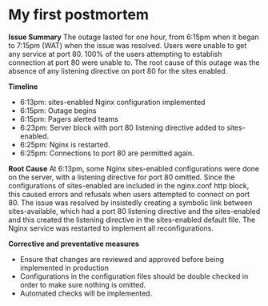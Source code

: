 # My first postmortem

__Issue Summary__
The outage lasted for one hour, from 6:15pm when it began to 7:15pm (WAT) when the issue was resolved.
Users were unable to get any service at port 80. 100% of the users attempting to establish connection at port 80 were unable to. The root cause of this outage was the absence of any listening directive on port 80 for the sites enabled.

__Timeline__
-	6:13pm: sites-enabled Nginx configuration implemented
-	6:15pm: Outage begins
-	6:15pm: Pagers alerted teams
-	6:23pm: Server block with port 80 listening directive added to sites-enabled.
-	6:25pm: Nginx is restarted.
-	6:25pm: Connections to port 80 are permitted again.

__Root Cause__
At 6:13pm, some Nginx sites-enabled configurations were done on the server, with a listening directive for port 80 omitted. Since the configurations of sites-enabled are included in the nginx.conf http block, this caused errors and refusals when users attempted to connect on port 80. The issue was resolved by insistedly creating a symbolic link between sites-available, which had a port 80 listening directive and the sites-enabled and this created the listening directive in the sites-enabled default file. The Nginx service was restarted to implement all reconfigurations.

__Corrective and preventative measures__
-	Ensure that changes are reviewed and approved before being implemented in production
-	Configurations in the configuration files should be double checked in order to make sure nothing is omitted. 
-	Automated checks will be implemented.

